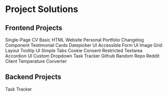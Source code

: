 # Project Solutions
## Frontend Projects
 Single-Page CV
 Basic HTML Website
 Personal Portfolio
 Changelog Component
 Testimonial Cards
 Datepicker UI
 Accessible Form UI
 Image Grid Layout
 Tooltip UI
 Simple Tabs
 Cookie Consent
 Restricted Textarea
 Accordion UI
 Custom Dropdown
 Task Tracker
 Github Random Repo
 Reddit Client
 Temperature Converter
## Backend Projects
 Task Tracker